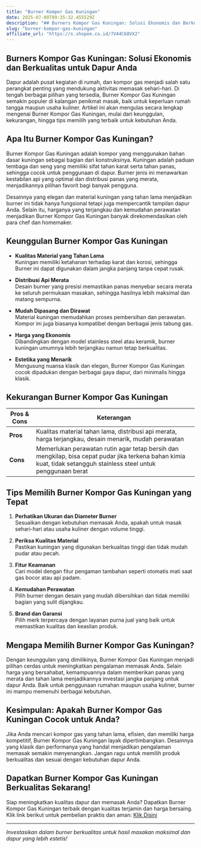 ```yaml
---
title: "Burner Kompor Gas Kuningan"
date: 2025-07-08T09:35:32.455529Z
description: "## Burners Kompor Gas Kuningan: Solusi Ekonomis dan Berkualitas untuk Dapur Anda..."
slug: "burner-kompor-gas-kuningan"
affiliate_url: "https://s.shopee.co.id/7V44C68VX2"
---
```

## Burners Kompor Gas Kuningan: Solusi Ekonomis dan Berkualitas untuk Dapur Anda

Dapur adalah pusat kegiatan di rumah, dan kompor gas menjadi salah satu perangkat penting yang mendukung aktivitas memasak sehari-hari. Di tengah berbagai pilihan yang tersedia, Burner Kompor Gas Kuningan semakin populer di kalangan penikmat masak, baik untuk keperluan rumah tangga maupun usaha kuliner. Artikel ini akan mengulas secara lengkap mengenai Burner Kompor Gas Kuningan, mulai dari keunggulan, kekurangan, hingga tips memilih yang terbaik untuk kebutuhan Anda.

## Apa Itu Burner Kompor Gas Kuningan?

Burner Kompor Gas Kuningan adalah kompor yang menggunakan bahan dasar kuningan sebagai bagian dari konstruksinya. Kuningan adalah paduan tembaga dan seng yang memiliki sifat tahan karat serta tahan panas, sehingga cocok untuk penggunaan di dapur. Burner jenis ini menawarkan kestabilan api yang optimal dan distribusi panas yang merata, menjadikannya pilihan favorit bagi banyak pengguna.

Desainnya yang elegan dan material kuningan yang tahan lama menjadikan burner ini tidak hanya fungsional tetapi juga mempercantik tampilan dapur Anda. Selain itu, harganya yang terjangkau dan kemudahan perawatan menjadikan Burner Kompor Gas Kuningan banyak direkomendasikan oleh para chef dan homemaker.

## Keunggulan Burner Kompor Gas Kuningan

- **Kualitas Material yang Tahan Lama**  
Kuningan memiliki ketahanan terhadap karat dan korosi, sehingga Burner ini dapat digunakan dalam jangka panjang tanpa cepat rusak.

- **Distribusi Api Merata**  
Desain burner yang presisi memastikan panas menyebar secara merata ke seluruh permukaan masakan, sehingga hasilnya lebih maksimal dan matang sempurna.

- **Mudah Dipasang dan Dirawat**  
Material kuningan memudahkan proses pembersihan dan perawatan. Kompor ini juga biasanya kompatibel dengan berbagai jenis tabung gas.

- **Harga yang Ekonomis**  
Dibandingkan dengan model stainless steel atau keramik, burner kuningan umumnya lebih terjangkau namun tetap berkualitas.

- **Estetika yang Menarik**  
Mengusung nuansa klasik dan elegan, Burner Kompor Gas Kuningan cocok dipadukan dengan berbagai gaya dapur, dari minimalis hingga klasik.

## Kekurangan Burner Kompor Gas Kuningan

| **Pros & Cons** | **Keterangan** |
|-----------------|----------------|
| **Pros** | Kualitas material tahan lama, distribusi api merata, harga terjangkau, desain menarik, mudah perawatan |
| **Cons** | Memerlukan perawatan rutin agar tetap bersih dan mengkilap, bisa cepat pudar jika terkena bahan kimia kuat, tidak setangguh stainless steel untuk penggunaan berat |

## Tips Memilih Burner Kompor Gas Kuningan yang Tepat

1. **Perhatikan Ukuran dan Diameter Burner**  
Sesuaikan dengan kebutuhan memasak Anda, apakah untuk masak sehari-hari atau usaha kuliner dengan volume tinggi.

2. **Periksa Kualitas Material**  
Pastikan kuningan yang digunakan berkualitas tinggi dan tidak mudah pudar atau pecah.

3. **Fitur Keamanan**  
Cari model dengan fitur pengaman tambahan seperti otomatis mati saat gas bocor atau api padam.

4. **Kemudahan Perawatan**  
Pilih burner dengan desain yang mudah dibersihkan dan tidak memiliki bagian yang sulit dijangkau.

5. **Brand dan Garansi**  
Pilih merk terpercaya dengan layanan purna jual yang baik untuk memastikan kualitas dan keaslian produk.

## Mengapa Memilih Burner Kompor Gas Kuningan?

Dengan keunggulan yang dimilikinya, Burner Kompor Gas Kuningan menjadi pilihan cerdas untuk meningkatkan pengalaman memasak Anda. Selain harga yang bersahabat, kemampuannya dalam memberikan panas yang merata dan tahan lama menjadikannya investasi jangka panjang untuk dapur Anda. Baik untuk penggunaan rumahan maupun usaha kuliner, burner ini mampu memenuhi berbagai kebutuhan.

## Kesimpulan: Apakah Burner Kompor Gas Kuningan Cocok untuk Anda?

Jika Anda mencari kompor gas yang tahan lama, efisien, dan memiliki harga kompetitif, Burner Kompor Gas Kuningan layak dipertimbangkan. Desainnya yang klasik dan performanya yang handal menjadikan pengalaman memasak semakin menyenangkan. Jangan ragu untuk memilih produk berkualitas dan sesuai dengan kebutuhan dapur Anda.

## Dapatkan Burner Kompor Gas Kuningan Berkualitas Sekarang!

Siap meningkatkan kualitas dapur dan memasak Anda? Dapatkan Burner Kompor Gas Kuningan terbaik dengan kualitas terjamin dan harga bersaing. Klik link berikut untuk pembelian praktis dan aman: [Klik Disini](https://s.shopee.co.id/7V44C68VX2)

---

*Investasikan dalam burner berkualitas untuk hasil masakan maksimal dan dapur yang lebih estetis!*
